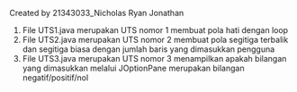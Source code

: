 Created by 21343033_Nicholas Ryan Jonathan
1. File UTS1.java merupakan UTS nomor 1 membuat pola hati dengan loop
2. File UTS2.java merupakan UTS nomor 2 membuat pola segitiga terbalik dan segitiga biasa dengan jumlah baris yang dimasukkan pengguna
3. File UTS3.java merupakan UTS nomor 3 menampilkan apakah bilangan yang dimasukkan melalui JOptionPane merupakan bilangan negatif/positif/nol
